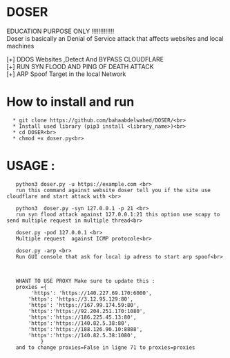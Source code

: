 # DOSER
EDUCATION PURPOSE ONLY  !!!!!!!!!!!!!<br>
Doser is basically an Denial of Service attack that affects websites and local machines

  [+] DDOS Websites ,Detect And BYPASS CLOUDFLARE <br>
  [+] RUN SYN FLOOD AND PING OF DEATH ATTACK<br>
  [+] ARP Spoof Target in the local Network<br>
  
  # How to install and run
      
      * git clone https://github.com/bahaabdelwahed/DOSER/<br>
      * Install used library (pip3 install <library_name>)<br>
      * cd DOSER<br>
      * chmod +x doser.py<br>
  # USAGE : 
  
       python3 doser.py -u https://example.com <br>
       run this command against website doser tell you if the site use cloudflare and start attack with <br>
       
       python3  doser.py -syn 127.0.0.1 -p 21 <br>
       run syn flood attack against 127.0.0.1:21 this option use scapy to send multiple request in multiple thread<br>
       
       doser.py -pod 127.0.0.1 <br>
       Multiple request  against ICMP protocole<br>
       
       doser.py -arp <br>
       Run GUI console that ask for local ip adress to start arp spoof<br>
       
   
   
       WHANT TO USE PROXY Make sure to update this :
       proxies ={
            'https': 'https://140.227.69.170:6000',
           'https': 'https://3.12.95.129:80',
           'https': 'https://167.99.174.59:80',
           'https':'https://92.204.251.170:1080',
           'https':'https://186.225.45.13:80',
           'https':'https://140.82.5.38:80',
           'https':'https://188.126.90.10:8888',
           'https':'https://140.82.5.38:1080',
               }
       and to change proxies=False in ligne 71 to proxies=proxies

   
